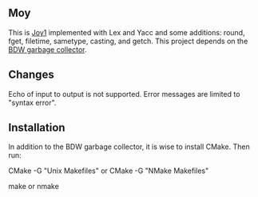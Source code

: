 Moy
---

This is [Joy1](https://github.com/Wodan58/joy1) implemented with Lex and Yacc and some additions: round, fget, filetime, sametype, casting, and getch.
This project depends on the [BDW garbage collector](https://github.com/ivmai/bdwgc).

Changes
-------

Echo of input to output is not supported.
Error messages are limited to "syntax error".

Installation
------------

In addition to the BDW garbage collector, it is wise to install CMake. Then run:

CMake -G "Unix Makefiles" or CMake -G "NMake Makefiles"

make or nmake
